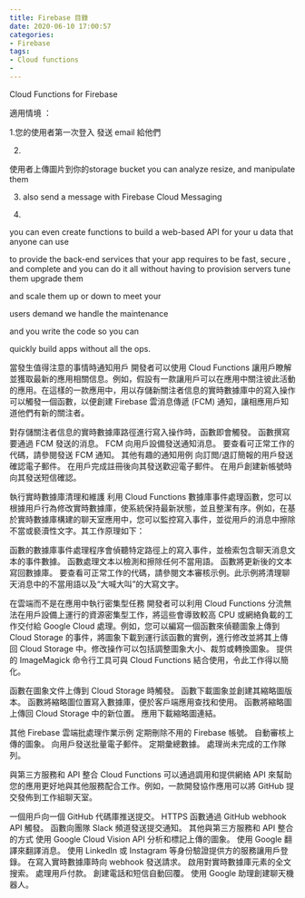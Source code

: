 ```yaml
---
title: Firebase 目錄
date: 2020-06-10 17:00:57
categories: 
- Firebase
tags:
- Cloud functions
- 
---
```


Cloud Functions for Firebase

適用情境 ：

1.您的使用者第一次登入
發送 email 給他們

2.
使用者上傳圖片到你的storage bucket
you can analyze resize, and manipulate them

3. also send a message with Firebase Cloud Messaging

4.
you can even create functions to build a web-based API
for your u data that anyone  can use 


to provide the back-end services that your app requires to be
fast, secure , and complete and you can do it all without having to
provision servers tune them upgrade them

and scale them up or down to meet your

users demand we handle the maintenance

and you write the code so you can

quickly build apps without all the ops.




當發生值得注意的事情時通知用戶
開發者可以使用 Cloud Functions 讓用戶瞭解並獲取最新的應用相關信息。例如，假設有一款讓用戶可以在應用中關注彼此活動的應用。在這樣的一款應用中，用以存儲新關注者信息的實時數據庫中的寫入操作可以觸發一個函數，以便創建 Firebase 雲消息傳遞 (FCM) 通知，讓相應用戶知道他們有新的關注者。



對存儲關注者信息的實時數據庫路徑進行寫入操作時，函數即會觸發。
函數撰寫要通過 FCM 發送的消息。
FCM 向用戶設備發送通知消息。
要查看可正常工作的代碼，請參閱發送 FCM 通知。
其他有趣的通知用例
向訂閲/退訂簡報的用戶發送確認電子郵件。
在用戶完成註冊後向其發送歡迎電子郵件。
在用戶創建新帳號時向其發送短信確認。



執行實時數據庫清理和維護
利用 Cloud Functions 數據庫事件處理函數，您可以根據用戶行為修改實時數據庫，使系統保持最新狀態，並且整潔有序。例如，在基於實時數據庫構建的聊天室應用中，您可以監控寫入事件，並從用戶的消息中擦除不當或褻瀆性文字。其工作原理如下：



函數的數據庫事件處理程序會偵聽特定路徑上的寫入事件，並檢索包含聊天消息文本的事件數據。
函數處理文本以檢測和擦除任何不當用語。
函數將更新後的文本寫回數據庫。
要查看可正常工作的代碼，請參閱文本審核示例。此示例將清理聊天消息中的不當用語以及“大喊大叫”的大寫文字。



在雲端而不是在應用中執行密集型任務
開發者可以利用 Cloud Functions 分流無法在用戶設備上運行的資源密集型工作，將這些會導致較高 CPU 或網絡負載的工作交付給 Google Cloud 處理。例如，您可以編寫一個函數來偵聽圖象上傳到 Cloud Storage 的事件，將圖象下載到運行該函數的實例，進行修改並將其上傳回 Cloud Storage 中。修改操作可以包括調整圖象大小、裁剪或轉換圖象。 提供的 ImageMagick 命令行工具可與 Cloud Functions 結合使用，令此工作得以簡化。



函數在圖象文件上傳到 Cloud Storage 時觸發。
函數下載圖象並創建其縮略圖版本。
函數將縮略圖位置寫入數據庫，便於客戶端應用查找和使用。
函數將縮略圖上傳回 Cloud Storage 中的新位置。
應用下載縮略圖連結。


其他 Firebase 雲端批處理作業示例
定期刪除不用的 Firebase 帳號。
自動審核上傳的圖象。
向用戶發送批量電子郵件。
定期彙總數據。
處理尚未完成的工作隊列。


與第三方服務和 API 整合
Cloud Functions 可以通過調用和提供網絡 API 來幫助您的應用更好地與其他服務配合工作。例如，一款開發協作應用可以將 GitHub 提交發佈到工作組聊天室。





一個用戶向一個 GitHub 代碼庫推送提交。
HTTPS 函數通過 GitHub webhook API 觸發。
函數向團隊 Slack 頻道發送提交通知。
其他與第三方服務和 API 整合的方式
使用 Google Cloud Vision API 分析和標記上傳的圖象。
使用 Google 翻譯來翻譯消息。
使用 LinkedIn 或 Instagram 等身份驗證提供方的服務讓用戶登錄。
在寫入實時數據庫時向 webhook 發送請求。
啟用對實時數據庫元素的全文搜索。
處理用戶付款。
創建電話和短信自動回覆。
使用 Google 助理創建聊天機器人。
